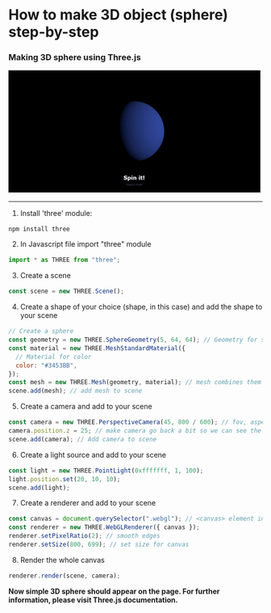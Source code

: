 # How to make 3D object (sphere) step-by-step

### Making 3D sphere using Three.js

![overview image loading](https://github.com/NureddinFarzaliyev/3d-sphere/blob/master/public/overview-gif.gif)

---

1. Install 'three' module: <br>

```
npm install three
```

2. In Javascript file import "three" module

```js
import * as THREE from "three";
```

3. Create a scene

```js
const scene = new THREE.Scene();
```

4. Create a shape of your choice (shape, in this case)
   and add the shape to your scene

```js
// Create a sphere
const geometry = new THREE.SphereGeometry(5, 64, 64); // Geometry for shape
const material = new THREE.MeshStandardMaterial({
  // Material for color
  color: "#3453BB",
});
const mesh = new THREE.Mesh(geometry, material); // mesh combines them
scene.add(mesh); // add mesh to scene
```

5. Create a camera and add to your scene

```js
const camera = new THREE.PerspectiveCamera(45, 800 / 600); // fov, aspect ratio, minimal distance to see, max dist to see
camera.position.z = 25; // make camera go back a bit so we can see the object
scene.add(camera); // Add camera to scene
```

6. Create a light source and add to your scene

```js
const light = new THREE.PointLight(0xfffffff, 1, 100);
light.position.set(20, 10, 10);
scene.add(light);
```

7. Create a renderer and add to your scene

```js
const canvas = document.querySelector(".webgl"); // <canvas> element in html with class of 'webgl'
const renderer = new THREE.WebGLRenderer({ canvas });
renderer.setPixelRatio(2); // smooth edges
renderer.setSize(800, 699); // set size for canvas
```

8. Render the whole canvas

```js
renderer.render(scene, camera);
```

**Now simple 3D sphere should appear on the page. For further information, please visit Three.js documentation.**
